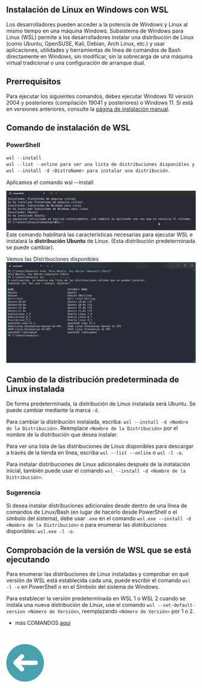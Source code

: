 ## Instalación de Linux en Windows con WSL
Los desarrolladores pueden acceder a la potencia de Windows y Linux al mismo tiempo en una máquina Windows. Subsistema de Windows para Linux (WSL) permite a los desarrolladores instalar una distribución de Linux (como Ubuntu, OpenSUSE, Kali, Debian, Arch Linux, etc.) y usar aplicaciones, utilidades y herramientas de línea de comandos de Bash directamente en Windows, sin modificar, sin la sobrecarga de una máquina virtual tradicional o una configuración de arranque dual.

## Prerrequisitos

Para ejecutar los siguientes comandos, debes ejecutar Windows 10 versión 2004 y posteriores (compilación 19041 y posteriores) o Windows 11. Si está en versiones anteriores, consulte la [página de instalación manual](https://learn.microsoft.com/es-es/windows/wsl/install-manual).


## Comando de instalación de WSL
### PowerShell

```powershell
wsl --install
wsl --list --online para ver una lista de distribuciones disponibles y ejecute 
wsl --install -d <DistroName> para instalar una distribución.
```

Aplicamos el comando wsl --install

![1](img/1.png)
Este comando habilitará las características necesarias para ejecutar WSL e instalará la **distribución Ubuntu** de Linux. (Esta distribución predeterminada se puede cambiar).

Vemos las Distribuciones disponibles
![2](img/2.png)

## Cambio de la distribución predeterminada de Linux instalada

De forma predeterminada, la distribución de Linux instalada será Ubuntu. Se puede cambiar mediante la marca `-d`.

Para cambiar la distribución instalada, escriba: `wsl --install -d <Nombre de la Distribución>`. Reemplace `<Nombre de la Distribución>` por el nombre de la distribución que desea instalar.

Para ver una lista de las distribuciones de Linux disponibles para descargar a través de la tienda en línea, escriba `wsl --list --online` o `wsl -l -o`.

Para instalar distribuciones de Linux adicionales después de la instalación inicial, también puede usar el comando `wsl --install -d <Nombre de la Distribución>`.

### Sugerencia

Si desea instalar distribuciones adicionales desde dentro de una línea de comandos de Linux/Bash (en lugar de hacerlo desde PowerShell o el símbolo del sistema), debe usar `.exe` en el comando `wsl.exe --install -d <Nombre de la Distribución>` o para enumerar las distribuciones disponibles: `wsl.exe -l -o`.

## Comprobación de la versión de WSL que se está ejecutando

Para enumerar las distribuciones de Linux instaladas y comprobar en qué versión de WSL está establecida cada una, puede escribir el comando `wsl -l -v` en PowerShell o en el Símbolo del sistema de Windows.

Para establecer la versión predeterminada en WSL 1 o WSL 2 cuando se instala una nueva distribución de Linux, use el comando `wsl --set-default-version <Número de Versión>`, reemplazando `<Número de Versión>` por 1 o 2.




+  más COMANDOS [aqui]( https://learn.microsoft.com/es-es/windows/wsl/basic-commands)

<br>
<br>
<a href="README.md"><img src="img/arrow.png" alt="Volver al README" width="100"></a>

